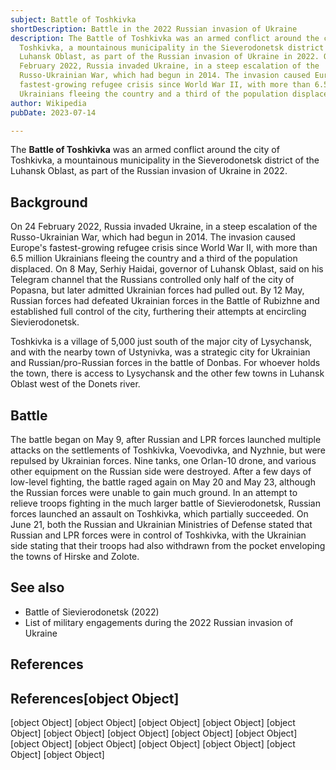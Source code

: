 ```yaml
---
subject: Battle of Toshkivka
shortDescription: Battle in the 2022 Russian invasion of Ukraine
description: The Battle of Toshkivka was an armed conflict around the city of
  Toshkivka, a mountainous municipality in the Sieverodonetsk district of the
  Luhansk Oblast, as part of the Russian invasion of Ukraine in 2022. On 24
  February 2022, Russia invaded Ukraine, in a steep escalation of the
  Russo-Ukrainian War, which had begun in 2014. The invasion caused Europe's
  fastest-growing refugee crisis since World War II, with more than 6.5 million
  Ukrainians fleeing the country and a third of the population displaced.
author: Wikipedia
pubDate: 2023-07-14

---
```


The **Battle of Toshkivka** was an armed conflict around the city of Toshkivka, a mountainous municipality in the Sieverodonetsk district of the Luhansk Oblast, as part of the Russian invasion of Ukraine in 2022.

## Background
On 24 February 2022, Russia invaded Ukraine, in a steep escalation of the Russo-Ukrainian War, which had begun in 2014. The invasion caused Europe's fastest-growing refugee crisis since World War II, with more than 6.5 million Ukrainians fleeing the country and a third of the population displaced. On 8 May, Serhiy Haidai, governor of Luhansk Oblast, said on his Telegram channel that the Russians controlled only half of the city of Popasna, but later admitted Ukrainian forces had pulled out. By 12 May, Russian forces had defeated Ukrainian forces in the Battle of Rubizhne and established full control of the city, furthering their attempts at encircling Sievierodonetsk.

Toshkivka is a village of 5,000 just south of the major city of Lysychansk, and with the nearby town of Ustynivka, was a strategic city for Ukrainian and Russian/pro-Russian forces in the battle of Donbas. For whoever holds the town, there is access to Lysychansk and the other few towns in Luhansk Oblast west of the Donets river.

## Battle
The battle began on May 9, after Russian and LPR forces launched multiple attacks on the settlements of Toshkivka, Voevodivka, and Nyzhnie, but were repulsed by Ukrainian forces. Nine tanks, one Orlan-10 drone, and various other equipment on the Russian side were destroyed. After a few days of low-level fighting, the battle raged again on May 20 and May 23, although the Russian forces were unable to gain much ground. In an attempt to relieve troops fighting in the much larger battle of Sievierodonetsk, Russian forces launched an assault on Toshkivka, which partially succeeded. On June 21, both the Russian and Ukrainian Ministries of Defense stated that Russian and LPR forces were in control of Toshkivka, with the Ukrainian side stating that their troops had also withdrawn from the pocket enveloping the towns of Hirske and Zolote.

## See also
 * Battle of Sievierodonetsk (2022)
 * List of military engagements during the 2022 Russian invasion of Ukraine


## References
## References[object Object]
[object Object]
[object Object]
[object Object]
[object Object]
[object Object]
[object Object]
[object Object]
[object Object]
[object Object]
[object Object]
[object Object]
[object Object]
[object Object]
[object Object]
[object Object]